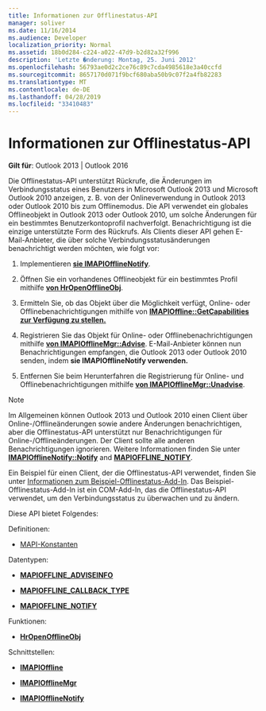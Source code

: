 ```yaml
---
title: Informationen zur Offlinestatus-API
manager: soliver
ms.date: 11/16/2014
ms.audience: Developer
localization_priority: Normal
ms.assetid: 18b0d284-c224-a022-47d9-b2d82a32f996
description: 'Letzte �nderung: Montag, 25. Juni 2012'
ms.openlocfilehash: 56793ae0d2c2ce76c89c7cda4985618e3a40ccfd
ms.sourcegitcommit: 8657170d071f9bcf680aba50b9c07f2a4fb82283
ms.translationtype: MT
ms.contentlocale: de-DE
ms.lasthandoff: 04/28/2019
ms.locfileid: "33410483"
---
```

# <a name="about-the-offline-state-api"></a>Informationen zur Offlinestatus-API

  
  
**Gilt für**: Outlook 2013 | Outlook 2016 
  
Die Offlinestatus-API unterstützt Rückrufe, die Änderungen im Verbindungsstatus eines Benutzers in Microsoft Outlook 2013 und Microsoft Outlook 2010 anzeigen, z. B. von der Onlineverwendung in Outlook 2013 oder Outlook 2010 bis zum Offlinemodus. Die API verwendet ein globales Offlineobjekt in Outlook 2013 oder Outlook 2010, um solche Änderungen für ein bestimmtes Benutzerkontoprofil nachverfolgt. Benachrichtigung ist die einzige unterstützte Form des Rückrufs. Als Clients dieser API gehen E-Mail-Anbieter, die über solche Verbindungsstatusänderungen benachrichtigt werden möchten, wie folgt vor:
  
1. Implementieren **[sie IMAPIOfflineNotify](imapiofflinenotifyiunknown.md)**. 
    
2. Öffnen Sie ein vorhandenes Offlineobjekt für ein bestimmtes Profil mithilfe **[von HrOpenOfflineObj](hropenofflineobj.md)**. 
    
3. Ermitteln Sie, ob das Objekt über die Möglichkeit verfügt, Online- oder Offlinebenachrichtigungen mithilfe von **[IMAPIOffline::GetCapabilities zur Verfügung zu stellen.](imapioffline-getcapabilities.md)** 
    
4. Registrieren Sie das Objekt für Online- oder Offlinebenachrichtigungen mithilfe **[von IMAPIOfflineMgr::Advise](imapiofflinemgr-advise.md)**. E-Mail-Anbieter können nun Benachrichtigungen empfangen, die Outlook 2013 oder Outlook 2010 senden, indem **sie IMAPIOfflineNotify verwenden.** 
    
5. Entfernen Sie beim Herunterfahren die Registrierung für Online- und Offlinebenachrichtigungen mithilfe **[von IMAPIOfflineMgr::Unadvise](imapiofflinemgr-unadvise.md)**. 
    
> [!NOTE]
> Im Allgemeinen können Outlook 2013 und Outlook 2010 einen Client über Online-/Offlineänderungen sowie andere Änderungen benachrichtigen, aber die Offlinestatus-API unterstützt nur Benachrichtigungen für Online-/Offlineänderungen. Der Client sollte alle anderen Benachrichtigungen ignorieren. Weitere Informationen finden Sie unter **[IMAPIOfflineNotify::Notify](imapiofflinenotify-notify.md)** and **[MAPIOFFLINE_NOTIFY](mapioffline_notify.md)**. 
  
 Ein Beispiel für einen Client, der die Offlinestatus-API verwendet, finden Sie unter [Informationen zum Beispiel-Offlinestatus-Add-In](about-the-sample-offline-state-add-in.md). Das Beispiel-Offlinestatus-Add-In ist ein COM-Add-In, das die Offlinestatus-API verwendet, um den Verbindungsstatus zu überwachen und zu ändern.
  
Diese API bietet Folgendes:
  
Definitionen:
  
- [MAPI-Konstanten](mapi-constants.md)
    
Datentypen:
  
- **[MAPIOFFLINE_ADVISEINFO](mapioffline_adviseinfo.md)**
    
- **[MAPIOFFLINE_CALLBACK_TYPE](mapioffline_callback_type.md)**
    
- **[MAPIOFFLINE_NOTIFY](mapioffline_notify.md)**
    
Funktionen:
  
- **[HrOpenOfflineObj](hropenofflineobj.md)**
    
Schnittstellen:
  
- **[IMAPIOffline](imapiofflineiunknown.md)**
    
- **[IMAPIOfflineMgr](imapiofflinemgrimapioffline.md)**
    
- **[IMAPIOfflineNotify](imapiofflinenotifyiunknown.md)**
    

